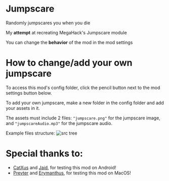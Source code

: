 # Jumpscare

Randomly jumpscares you when you die

My **attempt** at recreating MegaHack's Jumpscare module

You can change the **behavior** of the mod in the mod settings

# How to change/add your own jumpscare

To <cl>access this mod's config folder</c>, click the pencil button next to the mod settings button below.

To <cr>add your own jumpscare</c>, make a new folder in the config folder and add your assets in it.

The assets must include 2 files: `"jumpscare.png"` for the jumpscare image, and `"jumpscareAudio.mp3"` for the jumpscare audio.

Example files structure:
![src tree](weebify.jumpscare/image.png)

# Special thanks to:
- [CatXus](user:14467409) and [Jaid](user:7669473), for testing this mod on Android!
- [Prevter](user:7696536) and [Erymanthus](user:1941705), for testing this mod on MacOS!